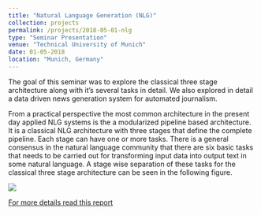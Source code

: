 ```yaml
---
title: "Natural Language Generation (NLG)"
collection: projects
permalink: /projects/2018-05-01-nlg
type: "Seminar Presentation"
venue: "Technical University of Munich"
date: 01-05-2018
location: "Munich, Germany"
---
```



The goal of this seminar was to explore the classical three stage architecture along with it’s several tasks in detail. We also explored in detail a data driven news generation system for automated journalism. 

From a practical perspective the most common architecture in the present day applied NLG systems is the a modularized pipeline based architecture. It is a classical NLG architecture with three stages that define the complete pipeline. Each stage can have one or more tasks. There is a general consensus in the natural language community that there are six basic tasks that needs to be carried out for transforming input data into output text in some natural language. A stage wise separation of these tasks for the classical three stage architecture can be seen in the following figure.  
  
![](https://dugarsumit.github.io/images/nlg-tasks.png)  

[For more details read this report](https://dugarsumit.github.io/files/nlg-report.pdf)